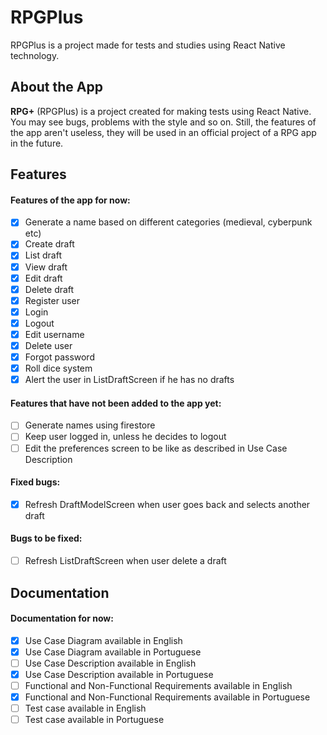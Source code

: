 # RPGPlus
RPGPlus is a project made for tests and studies using React Native technology.

## About the App
**RPG+** (RPGPlus) is a project created for making tests using React Native. You may see bugs, problems with the style and so on. Still, the features of the app aren't useless, they will be used in an official project of a RPG app in the future.

## Features
#### Features of the app for now:
- [x] Generate a name based on different categories (medieval, cyberpunk etc)
- [x] Create draft
- [x] List draft
- [x] View draft
- [x] Edit draft
- [x] Delete draft
- [x] Register user
- [x] Login
- [x] Logout
- [x] Edit username
- [x] Delete user
- [x] Forgot password
- [x] Roll dice system
- [x] Alert the user in ListDraftScreen if he has no drafts

#### Features that have not been added to the app yet:
- [ ] Generate names using firestore
- [ ] Keep user logged in, unless he decides to logout
- [ ] Edit the preferences screen to be like as described in Use Case Description

#### Fixed bugs:
- [x] Refresh DraftModelScreen when user goes back and selects another draft

#### Bugs to be fixed:
- [ ] Refresh ListDraftScreen when user delete a draft

## Documentation
#### Documentation for now:
- [x] Use Case Diagram available in English
- [x] Use Case Diagram available in Portuguese
- [ ] Use Case Description available in English
- [x] Use Case Description available in Portuguese
- [ ] Functional and Non-Functional Requirements available in English
- [x] Functional and Non-Functional Requirements available in Portuguese
- [ ] Test case available in English
- [ ] Test case available in Portuguese